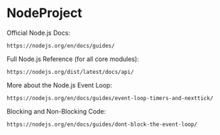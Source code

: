 # NodeProject
Official Node.js Docs:
```
https://nodejs.org/en/docs/guides/
```
Full Node.js Reference (for all core modules): 
```
https://nodejs.org/dist/latest/docs/api/
```
More about the Node.js Event Loop: 
```
https://nodejs.org/en/docs/guides/event-loop-timers-and-nexttick/
```
Blocking and Non-Blocking Code:
```
https://nodejs.org/en/docs/guides/dont-block-the-event-loop/
```

